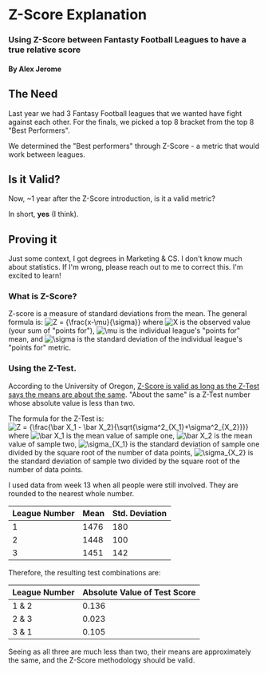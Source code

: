 # Z-Score Explanation
### Using Z-Score between Fantasty Football Leagues to have a true relative score
#### By Alex Jerome

## The Need

Last year we had 3 Fantasy Football leagues that we wanted have fight against each other. For the finals, we picked a top 8 bracket from the top 8 "Best Performers".

We determined the "Best performers" through Z-Score - a metric that would work between leagues.

## Is it Valid?

Now, ~1 year after the Z-Score introduction, is it a valid metric?

In short, **yes** (I think).

## Proving it

Just some context, I got degrees in Marketing & CS. I don't know much about statistics. If I'm wrong, please reach out to me to correct this. I'm excited to learn!

### What is Z-Score?

Z-score is a measure of standard deviations from the mean. The general formula is: ![Z = {\frac{x-\mu}{\sigma}}](https://render.githubusercontent.com/render/math?math=%5CLARGE+%5Ctextstyle+Z+%3D+%7B%5Cfrac%7Bx-%5Cmu%7D%7B%5Csigma%7D%7D)
 where ![X](https://render.githubusercontent.com/render/math?math=%5Ctextstyle+X)
 is the observed value (your sum of "points for"), ![\mu](https://render.githubusercontent.com/render/math?math=%5Ctextstyle+%5Cmu)
 is the individual league's "points for" mean, and ![\sigma](https://render.githubusercontent.com/render/math?math=%5Ctextstyle+%5Csigma) is the standard deviation of the individual league's "points for" metric.

### Using the Z-Test.

According to the University of Oregon, [Z-Score is valid as long as the Z-Test says the means are about the same](http://homework.uoregon.edu/pub/class/es202/ztest.html). "About the same" is a Z-Test number whose absolute value is less than two.

The formula for the Z-Test is: ![Z = {\frac{\bar X_1 - \bar X_2}{\sqrt{\sigma^2_{X_1}+\sigma^2_{X_2}}}}](https://render.githubusercontent.com/render/math?math=%5Clarge+%5Ctextstyle+Z+%3D+%7B%5Cfrac%7B%5Cbar+X_1+-+%5Cbar+X_2%7D%7B%5Csqrt%7B%5Csigma%5E2_%7BX_1%7D%2B%5Csigma%5E2_%7BX_2%7D%7D%7D%7D) where ![\bar X_1](https://render.githubusercontent.com/render/math?math=%5Ctextstyle+%5Cbar+X_1) is the mean value of sample one, ![\bar X_2](https://render.githubusercontent.com/render/math?math=%5Ctextstyle+%5Cbar+X_2) is the mean value of sample two, ![\sigma_{X_1}](https://render.githubusercontent.com/render/math?math=%5Ctextstyle+%5Csigma_%7BX_1%7D) is the standard deviation of sample one divided by the square root of the number of data points, ![\sigma_{X_2}](https://render.githubusercontent.com/render/math?math=%5Ctextstyle+%5Csigma_%7BX_2%7D) is the standard deviation of sample two divided by the square root of the number of data points.

I used data from week 13 when all people were still involved. They are rounded to the nearest whole number.

| League Number | Mean | Std. Deviation |
|---------------|------|----------------|
| 1             | 1476 | 180            |
| 2             | 1448 | 100            |
| 3             | 1451 | 142            |

Therefore, the resulting test combinations are:

| League Number | Absolute Value of Test Score |
|---------------|------------------------------|
| 1 & 2         | 0.136                        |
| 2 & 3         | 0.023                        |
| 3 & 1         | 0.105                        |

Seeing as all three are much less than two, their means are approximately the same, and the Z-Score methodology should be valid.



